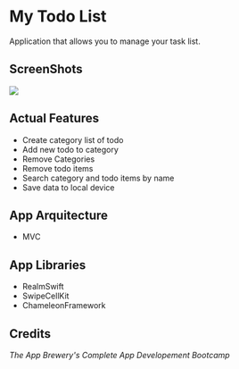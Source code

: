 # My Todo List

Application that allows you to manage your task list.

## ScreenShots

<img src="ScreenShots/mylist.gif" />

## Actual Features
* Create category list of todo
* Add new todo to category
* Remove Categories
* Remove todo items
* Search category and todo items by name
* Save data to local device

## App Arquitecture
 *  MVC

## App Libraries
 * RealmSwift
 * SwipeCellKit
 * ChameleonFramework

## Credits 
 *The App Brewery's Complete App Developement Bootcamp*
